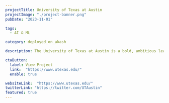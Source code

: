 ```yaml
---
projectTitle: University of Texas at Austin
projectImage: "./project-banner.png"
pubDate: "2023-11-01"

tags:
  - AI & ML

category: deployed_on_akash

description: The University of Texas at Austin is a bold, ambitious leader, providing a first-class education and the tools of discovery to more than 51,000 students.

ctaButton:
  label: View Project
  link:  "https://www.utexas.edu/"
  enable: true

websiteLink:  "https://www.utexas.edu/"
twitterLink: "https://twitter.com/UTAustin"
featured: true
---
```

